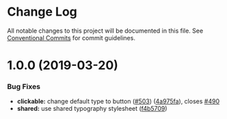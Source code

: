 # Change Log

All notable changes to this project will be documented in this file.
See [Conventional Commits](https://conventionalcommits.org) for commit guidelines.

# 1.0.0 (2019-03-20)


### Bug Fixes

* **clickable:** change default type to button ([#503](https://github.com/telus/tds-core/issues/503)) ([4a975fa](https://github.com/telus/tds-core/commit/4a975fa)), closes [#490](https://github.com/telus/tds-core/issues/490)
* **shared:** use shared typography stylesheet ([f4b5709](https://github.com/telus/tds-core/commit/f4b5709))
